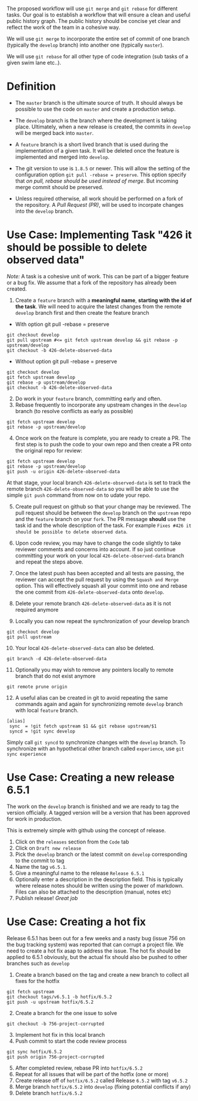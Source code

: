 The proposed workflow will use `git merge` and `git rebase` for different tasks. Our goal is to establish a workflow that will ensure a clean and useful public history graph. The public history should be concise yet clear and reflect the work of the team in a cohesive way.

We will use `git merge` to incorporate the entire set of commit of one branch (typically the `develop` branch) into another one (typically `master`). 

We will use `git rebase` for all other type of code integration (sub tasks of a given swim lane etc..). 

# Definition
* The `master` branch is the ultimate source of truth. It should always be possible to use the code on `master` and create a production setup. 

* The `develop` branch is the branch where the development is taking place. Ultimately, when a new release is created, the commits in `develop` will be merged back into `master`.

* A `feature` branch is a short lived branch that is used during the implementation of a given task. It will be deleted once the feature is implemented and merged into `develop`.

* The git version to use is `1.8.5` or newer. This will allow the setting of the configuration option `git pull -rebase = preserve`. This option specify that _on pull, rebase should be used instead of merge_. But incoming merge commit should be preserved.

* Unless required otherwise, all work should be performed on a fork of the repository. A _Pull Request (PR)_, will be used to incorpate changes into the `develop` branch.

# Use Case: Implementing Task "426 it should be possible to delete observed data"
_Note:_ A task is a cohesive unit of work. This can be part of a bigger feature or a bug fix. We assume that a fork of the repository has already been created.

1. Create a `feature` branch with a **meaningful name**, **starting with the id of the task**. We will need to acquire the latest changes from the remote `develop` branch first and then create the feature branch
  * With option  git pull -rebase = preserve
  ```
  git checkout develop
  git pull upstream #<= git fetch upstream develop && git rebase -p upstream/develop
  git checkout -b 426-delete-observed-data
  ```
  * Without option  git pull -rebase = preserve
  ```
  git checkout develop
  git fetch upstream develop
  git rebase -p upstream/develop
  git checkout -b 426-delete-observed-data
  ```
2. Do work in your `feature` branch, committing early and often. 
3. Rebase frequently to incorporate any upstream changes in the `develop` branch (to resolve conflicts as early as possible)
 ```
 git fetch upstream develop
 git rebase -p upstream/develop
 ```
4. Once work on the feature is complete, you are ready to create a PR. The first step is to push the code to your own repo and then create a PR onto the original repo for review:
 ```
 git fetch upstream develop
 git rebase -p upstream/develop
 git push -u origin 426-delete-observed-data
 ```

 At that stage, your local branch `426-delete-observed-data` is set to track the remote branch `426-delete-observed-data` so you will be able to use the simple `git push` command from now on to udate your repo.

5. Create pull request on github so that your change may be reviewed. The pull request should be between the `develop` branch on the `upstream` repo and the `feature` branch on your `fork`. The PR message **should** use the task id and the whole description of the task. For example `Fixes #426 it should be possible to delete observed data`.

6. Upon code review, you may have to change the code slightly to take reviewer comments and concerns into account. If so just continue committing your work on your local `426-delete-observed-data` branch and repeat the steps above. 

7. Once the latest push has been accepted and all tests are passing, the reviewer can accept the pull request by using the `Squash and Merge` option. This will effectively squash all your commit into one and rebase the one commit from `426-delete-observed-data` onto `develop`.

8. Delete your remote branch `426-delete-observed-data` as it is not required anymore

9. Locally you can now repeat the synchronization of your develop branch
  ```
  git checkout develop
  git pull upstream
  ```
10. Your local `426-delete-observed-data` can also be deleted. 
 ```
 git branch -d 426-delete-observed-data
 ```
11. Optionally you may wish to remove any pointers locally to remote branch that do not exist anymore
 ```
 git remote prune origin
 ```
12. A useful alias can be created in git to avoid repeating the same commands again and again for synchronizing remote `develop` branch with local `feature` branch.

 ```
 [alias]
  sync  = !git fetch upstream $1 && git rebase upstream/$1
  syncd = !git sync develop
 ```
 Simply call `git syncd` to synchronize changes with the `develop` branch. To synchronize with an hypothetical other branch called `experience`, use `git sync experience`

# Use Case: Creating a new release 6.5.1
The work on the `develop` branch is finished and we are ready to tag the version officially. A tagged version will be a version that has been approved for work in production.

This is extremely simple with github using the concept of release. 

1. Click on the `releases` section from the `Code` tab
1. Click on `Draft new release`
1. Pick the `develop` branch or the latest commit on `develop` corresponding to the commit to tag
1. Name the tag `v6.5.1`. 
1. Give a meaningful name to the release `Release 6.5.1`
1. Optionally enter a description in the description field. This is typically where release notes should be written using the power of markdown. Files can also be attached to the description (manual, notes etc)
1. Publish release! _Great job_ 
 

# Use Case: Creating a hot fix
Release 6.5.1 has been out for a few weeks and a nasty bug (issue 756 on the bug tracking system) was reported that can corrupt a project file. We need to create a hot fix asap to address the issue. The hot fix should be applied to 6.5.1 obviously, but the actual fix should also be pushed to other branches such as `develop`

1. Create a branch based on the tag and create a new branch to collect all fixes for the hotfix
 ```
 git fetch upstream
 git checkout tags/v6.5.1 -b hotfix/6.5.2
 git push -u upstream hotfix/6.5.2
 ```

2. Create a branch for the one issue to solve 
 ```
 git checkout -b 756-project-corrupted
 ```

3. Implement hot fix in this local branch
4. Push commit to start the code review process

 ```
 git sync hotfix/6.5.2
 git push origin 756-project-corrupted
 ```
5. After completed review, rebase PR into `hotfix/6.5.2`
6. Repeat for all issues that will be part of the hotfix (one or more)
7. Create release off of `hotfix/6.5.2` called Release `6.5.2` with tag `v6.5.2`
8. Merge branch `hotfix/6.5.2` into `develop` (fixing potential conflicts if any)
9. Delete branch `hotfix/6.5.2` 
